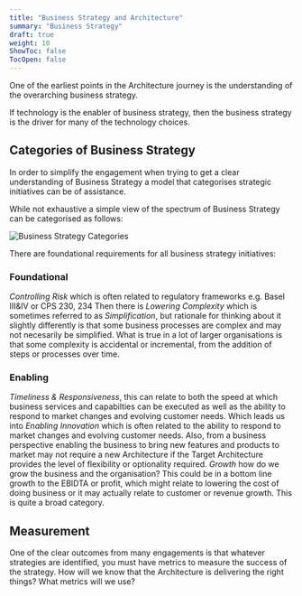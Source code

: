 ```yaml
---
title: "Business Strategy and Architecture"
summary: "Business Strategy"
draft: true
weight: 10
ShowToc: false
TocOpen: false
---
```


One of the earliest points in the Architecture journey is the understanding of the overarching business strategy.

If technology is the enabler of business strategy, then the business strategy is the driver for many of the technology choices.

## Categories of Business Strategy
In order to simplify the engagement when trying to get a clear understanding of Business Strategy a model that categorises strategic initiatives can be of assistance.

While not exhaustive a simple view of the spectrum of Business Strategy can be categorised as follows:

![Business Strategy Categories](/images/architecture/businessStrategy.svg)

There are foundational requirements for all business strategy initiatives:

### Foundational
*Controlling Risk* which is often related to regulatory frameworks
e.g. Basel III&IV or CPS 230, 234
Then there is *Lowering Complexity* which is sometimes referred to as *Simplification*, but rationale for thinking about it slightly differently is that some business processes are complex and may not necesarily be simplified. What is true in a lot of larger organisations is that some complexity is accidental or incremental, from the addition of steps or processes over time. 

### Enabling
*Timeliness & Responsiveness*, this can relate to both the speed at which business services and capabilties can be executed as well as the ability to respond to market changes and evolving customer needs.
Which leads us into
*Enabling Innovation* which is often related to the ability to respond to market changes and evolving customer needs. Also, from a business perspective enabling the business to bring new features and products to market may not require a new Architecture if the Target Architecture provides the level of flexibility or optionality required.
*Growth* how do we grow the business and the organisation? This could be in a bottom line growth to the EBIDTA or profit, which might relate to lowering the cost of doing business or it may actually relate to customer or revenue growth. This is quite a broad category.

## Measurement

One of the clear outcomes from many engagements is that whatever strategies are identified, you must have metrics to measure the success of the strategy.
How will we know that the Architecture is delivering the right things? What metrics will we use?



